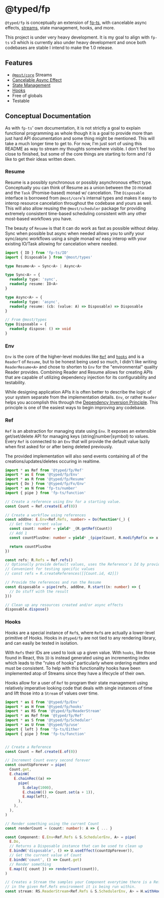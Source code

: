 # @typed/fp

`@typed/fp` is conceptually an extension of [fp-ts](https://gcanti.github.io/fp-ts/), with cancelable 
async effects, [streams](https://github.com/mostjs/core), state management, hooks, and more. 

This project is under very heavy development. It is my goal to align with `fp-ts` v3 which is currently also under heavy development and once both codebases are stable I intend to make the 1.0 release.

## Features

- [`@most/core`](https://github.com/mostjs/core) Streams
- [Cancelable Async Effect](#resume)
- [State Management](#ref)
- [Hooks](#hooks)
- Free of globals
- Testable


## Conceptual Documentation

As with `fp-ts`' own documentation, it is not strictly a goal to explain functional programming as whole
though it is a goal to provide more than just hard API documentation and some thing might be mentioned.
This will take a much longer time to get to. For now, I'm just sort of using this README as way to stream
my thoughts somewhere visible. I don't feel too close to finished, but some of the core things are
starting to form and I'd like to get their ideas written down.

### Resume

Resume is a possibly synchronous or possibly asynchronous effect type. Conceptually you can think
of Resume as a union between the `IO` monad and the `Task` (Promise-based) monad w/ cancelation. The 
`Disposable` interface is borrowed from `@most/core`'s internal types and makes it easy to interop 
resource cancelation throughout the codebase and yours as well. This will also allow reusing the 
`@most/scheduler` package for providing extremely consistent time-based scheduling consistent with any
other most-based workflows you have. 

The beauty of `Resume` is that it can do work as fast as possible without delay. Sync when possible but
async when needed allows you to unify your sync/async workflows using a single monad w/ easy interop with 
your existing IO/Task allowing for cancelation where needed.

```ts
import { IO } from 'fp-ts/IO'
import { Disposable } from '@most/types'

type Resume<A> = Sync<A> | Async<A>

type Sync<A> = { 
  readonly type: 'sync', 
  readonly resume: IO<A> 
}

type Async<A> = {
  readonly type: 'async', 
  readonly resume: (cb: (value: A) => Disposable) => Disposable 
}

// From @most/types
type Dispsoable = {
  readonly dispose: () => void 
}
```

### Env 

`Env` is the core of the higher-level modules like [`Ref`](#ref) and [`hooks`](#hooks) and is a `ReaderT` of `Resume`, but to be honest being used so much, I didn't like writing `ReaderResume<A>` and chose to shorten to `Env` for the 
"environmental" quality Reader provides. Combining Reader and Resume allows for creating APIs that are 
capable of utilizing dependency injection for its configurability and testability.  

While designing application APIs it is often better to describe the logic of your system separate from 
the implementation details. `Env`, or rather `Reader` helps you accomplish this through the [Dependency Inversion Principle](https://stackify.com/dependency-inversion-principle/). This principle is one of 
the easiest ways to begin improving any codebase.

### Ref 

`Ref` is an abstraction for managing state using `Env`. It exposes an extensible get/set/delete
API for managing keys (string|number|symbol) to values. Every `Ref` is connected to an `Env`
that will provide the default value lazily when first asked for or after being deleted previously.

The provided implementation will also send events containing all of the creations/updates/deletes occuring
in realtime.

```ts
import * as Ref from '@typed/fp/Ref'
import * as E from '@typed/fp/Env'
import * as R from '@typed/fp/Resume'
import { Do } from '@typed/fp/Fx/Env'
import * as N from 'fp-ts/number'
import { pipe } from 'fp-ts/function'

// Create a reference using Env for a starting value.
const Count = Ref.create(E.of(0))

// Create a workflow using references
const addOne: E.Env<Ref.Refs, number> = Do(function*(_) {
  // Get the current value
  const count: number = yield* _(R.getRef(Count))
  // Add 1
  const countPlusOne: number = yield* _(pipe(Count, R.modifyRef(x => x + 1)))

  return countPlusOne
})

const refs: R.Refs = Ref.refs()
// Optionally provide default values, uses the Reference's Id by providing an interval of key-values.
// Convenient for testing specific values
// const refs = R.createReferences([[Count.id, 42]])

// Provide the references and run the Resume
const disposable = pipe(refs, addOne, R.start((n: number) => {
  // Do stuff with the result
}))

// Clean up any resources created and/or async effects
disposable.dispose()
```

### Hooks

Hooks are a special instance of `Ref`s, where `Ref`s are actually a lower-level primitive of Hooks. Hooks in `@typed/fp` are not tied to any rendering library, and can easily be tested in isolation.

With `Refs` their IDs are used to look up a given value. With `hooks`, like those found in React, this `ID` 
is instead generated using an incrementing index which leads to the "rules of hooks" particularly where 
ordering matters and must be consistent. To help with this functionality hooks have been implemented atop 
of Streams since they have a lifecycle of their own.

Hooks allow for a user of `Ref` to program their state management using relatively imperative looking code that deals with single instances of time and lift those into a `Stream` of values over time.

```ts
import * as E from '@typed/fp/Env'
import * as H from '@typed/fp/hooks'
import * as RS from '@typed/fp/ReaderStream'
import * as Ref from '@typed/fp/Ref'
import * as S from '@typed/fp/Scheduler'
import * as U from '@typed/fp/use'
import { left } from 'fp-ts/Either'
import { pipe } from 'fp-ts/function'


// Create a Reference
const Count = Ref.create(E.of(0))

// Increment Count every second forever
const countUpForever = pipe(
  Count.get,
  E.chainW(
    E.chainRec((a) =>
      pipe(
        S.delay(1000),
        E.chainW(() => Count.set(a + 1)),
        E.map(left),
      ),
    ),
  ),
)

// Render something using the current Count
const renderCount = (count: number): A => { ... }

const Component: E.Env<Ref.Refs & S.SchedulerEnv, A> = pipe(
  E.Do,
  // Returns a Disposable instance that can be used to clean up
  E.bindW('disposable', () => U.useEffect(countUpForever)),
  // Get the current value of Count
  E.bindW('count', () => Count.get)
  // Render something
  E.map(({ count }) => renderCount(count)),
)

// Creates a Stream the samples your Component everytime there is a RefUpdated or RefDeleted event
// in the given Ref.Refs environment it is being run within.
const stream: RS.ReaderStream<Ref.Refs & S.SchedulerEnv, A> = H.withHooks(Component)

```
